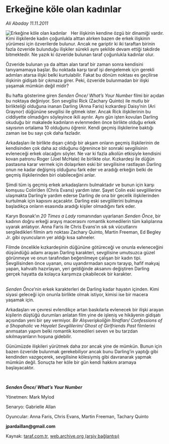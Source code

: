 # Erkeğine köle olan kadınlar

*Ali Abaday 11.11.2011*

<div class="yazi"><img align="left" alt="Erkeğine köle olan kadınlar" border="0" src="http://www.taraf.com.tr/fotoraflar/makaleler/erkegine-kole-olan-kadinlar_3245_orijinal.jpg" style="border-right-width:10px; border-color:#FFFFFF"/><p>Her ilişkinin kendine özgü bir dinamiği vardır. Kimi ilişkilerde kadın çoğunlukla alttan alırken bazen de erkek ilişkinin yürümesi için özverilerde bulunur. Ancak ne gariptir ki iki taraftan birinin fazla özveride bulunduğu ilişkiler sürekli aynı şekilde devam ettiği takdirde bitmektedir. Ne yazık ki özveride bulunan taraf çoğunlukla kadınlar olur. </p>
<p>Özveride bulunan ya da alttan alan taraf bir zaman sonra kendisini tanıyamamaya başlar. Bu noktada karşı taraf işi dengelemek için gerekli adımları atarsa ilişki belki kurtulabilir. Fakat bu dönüm noktası es geçilirse ilişkinin gidişatı bir çıkmaza girer. Peki, özveride bulunmadan bir ilişki yaşamak mümkün değil midir? </p>
<p>Bu hafta gösterime giren <i>Senden Önce/ What’s Your Number</i> filmi bir açıdan bu noktaya değiniyor. Son sevgilisi Rick (Zachary Quinto) ile mutlu bir birlikteliği olduğuna inanan Darling (Anna Faris) kızkardeşi Daisy’nin (Ari Graynor) düğününe sevgilisi ile gitmek ister. Ancak Rick ilişkilerinin bu ciddiyette olmadığını söyleyince ikili ayrılır. Aynı gün işten kovulan Darling okuduğu bir makalede kadınların evlenmeden önce birlikte olduğu erkek sayısının ortalama 10 olduğunu öğrenir. Kendi geçmiş ilişkilerine baktığı zaman ise bu sayı çok daha fazladır.</p>
<p>Arkadaşları ile birlikte dışarı çıktığı bir akşam onların geçmiş ilişkilerinin de kendisinden çok daha az olduğunu öğrenince bir sonraki sevgilisinin evleneceği erkek olacağını söyler. Ne var ki fazla alkolün etkisiyle kendisini kovan patronu Roger (Joel McHale) ile birlikte olur. Kızkardeşi ile düğün pastasına karar vermek için dolaşırken eski bir sevgilisine rastlayan Darling onun ne kadar değişmiş olduğunu fark eder ve aradığı erkeğin belki de geçmiş ilişkilerinden biri olabileceğini anlar.</p>
<p>Şimdi tüm iş geçmiş erkek arkadaşlarını bulmaktadır ve bunun için karşı komşusu Colin’den (Chris Evans) yardım ister. Şayet Colin eski sevgililerine ulaşmakta Darling’e yardım ederse Darling de ona bir gecelik ilişkilerinden kurtulmak için kapısını açacaktır. Darling eski sevgililerini bulmaya başladıkça onların esasında aradığı kişiler olmadığını fark eder. </p>
<p>Karyn Bosnak’ın <i>20 Times a Lady</i> romanından uyarlanan <i>Senden Önce</i>, bir kadının doğru erkeği arayış macerasını romantik komedilerin tüm kalıplarına uyarak anlatıyor. Anna Faris ile Chris Evans’ın sık sık vücutlarını sergiledikleri filmin artı noktası Zachary Quinto, Martin Freeman, Ed Begley Jr. gibi oyuncuların yer aldığı kısa sahneler. </p>
<p>Filmde öncelikle kızkardeşinin düğününe götüreceği ve onunla evleneceğini düşündüğü adamı arayan Darling karakteri, sevgilisine umutsuzca güzel görünmeye ve onun tarafından beğenilmeye çalışan bir kadın tipi. Sevgilisinden önce uyanan, onu uyandırmadan saçını tarayıp, hafif makyaj yapan, kahvaltı hazırlayan, yeri geldiğinde aksanını değiştiren Darling gerçek hayatta da kolayca karşımıza çıkabilecek bir karakter.</p>
<p><i><br/>Senden Önce</i>’nin erkek karakterleri de Darling kadar hayatın içinden. Kimi siyasi geleceği için onunla birlikte olmak istiyor, kimisi ise bir macera yaşamak için. </p>
<p>Arkadaşları ve çevresi evlendikçe artan baskılarla evlenecek bir ilişki arayan kişilerin düştüğü durumları anlatan film yine de işleniş ve hikâyenin gidişatı açısından yeni bir şey vermiyor. <i>Bir Alışverişkoliğin İtirafları/ Confessions of a Shopaholic</i> ve <i>Hayalet Sevgililerim/ Ghost of Girlfriends Past</i> filmlerini anımsatan yapım belki romantik komedileri seven ve bu tarzdan sıkılmayanların hoşuna gidebilir.</p>
<p>Günümüzde ilişkileri yürütmek daha zor ancak yine de mümkün. Bunun için bazen özveride bulunmak gerekebiliyor ancak bunu Darling’in yaptığı gibi kendinden vazgeçerek, sevgilisine kölesiymiş gibi davranarak yapmak mümkün değil. Sonuçta her köle bir gün kendi hakkını aramaya başlayacaktır. </p>
<p><i> </i></p>
<p><b><i>Senden Önce/ What’s Your Number</i></b><b> </b></p>
<p>Yönetmen: Mark Mylod</p>
<p>Senaryo: Gabrielle Allan </p>
<p>Oyuncular: Anna Faris, Chris Evans, Martin Freeman, Tachary Quinto</p>
<p><b>jpardaillan@gmail.com</b></p>
</div>

Kaynak: [taraf.com.tr](http://www.taraf.com.tr/ali-abaday/makale-erkegine-kole-olan-kadinlar.htm), [web.archive.org (arşiv bağlantısı)](http://web.archive.org/web/20130623032439/http://www.taraf.com.tr/ali-abaday/makale-erkegine-kole-olan-kadinlar.htm)
